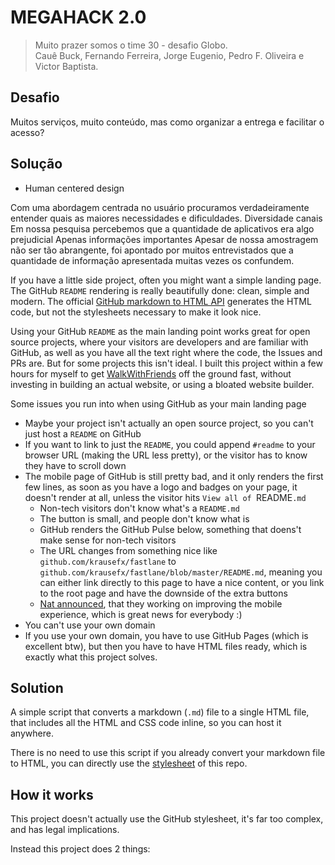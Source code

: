 # MEGAHACK 2.0

> Muito prazer somos o time 30 - desafio Globo.<br/>
Cauê Buck, Fernando Ferreira, Jorge Eugenio, Pedro F. Oliveira e Victor Baptista. 

## Desafio

Muitos serviços, muito conteúdo, mas como organizar a entrega e facilitar o acesso?

## Solução

<ul>
    <li>Human centered design</li>
</ul>

Com uma abordagem centrada no usuário procuramos verdadeiramente entender quais as maiores necessidades e dificuldades.
Diversidade canais
Em nossa pesquisa percebemos que a quantidade de aplicativos era algo prejudicial
Apenas informações importantes Apesar de nossa amostragem não ser tão abrangente, foi apontado por muitos entrevistados que a quantidade de informação apresentada muitas vezes os confundem.


If you have a little side project, often you might want a simple landing page. The GitHub `README` rendering is really beautifully done: clean, simple and modern. The official [GitHub markdown to HTML API](https://developer.github.com/v3/markdown/) generates the HTML code, but not the stylesheets necessary to make it look nice.

Using your GitHub `README` as the main landing point works great for open source projects, where your visitors are developers and are familiar with GitHub, as well as you have all the text right where the code, the Issues and PRs are. But for some projects this isn't ideal. I built this project within a few hours for myself to get [WalkWithFriends](https://walkwithfriends.net/) off the ground fast, without investing in building an actual website, or using a bloated website builder.

Some issues you run into when using GitHub as your main landing page

- Maybe your project isn't actually an open source project, so you can't just host a `README` on GitHub
- If you want to link to just the `README`, you could append `#readme` to your browser URL (making the URL less pretty), or the visitor has to know they have to scroll down
- The mobile page of GitHub is still pretty bad, and it only renders the first few lines, as soon as you have a logo and badges on your page, it doesn't render at all, unless the visitor hits `View all of `README`.md`
    - Non-tech visitors don't know what's a `README.md`
    - The button is small, and people don't know what is
    - GitHub renders the GitHub Pulse below, something that doens't make sense for non-tech visitors
    - The URL changes from something nice like `github.com/krausefx/fastlane` to `github.com/krausefx/fastlane/blob/master/README.md`, meaning you can either link directly to this page to have a nice content, or you link to the root page and have the downside of the extra buttons
    - [Nat announced](https://twitter.com/natfriedman/status/1126544306712350721), that they working on improving the mobile experience, which is great news for everybody :)
- You can't use your own domain
- If you use your own domain, you have to use GitHub Pages (which is excellent btw), but then you have to have HTML files ready, which is exactly what this project solves.

## Solution

A simple script that converts a markdown (`.md`) file to a single HTML file, that includes all the HTML and CSS code inline, so you can host it anywhere.

There is no need to use this script if you already convert your markdown file to HTML, you can directly use the [stylesheet](https://github.com/KrauseFx/markdown-to-html-github-style/blob/master/style.css) of this repo.

## How it works

This project doesn't actually use the GitHub stylesheet, it's far too complex, and has legal implications.

Instead this project does 2 things:
